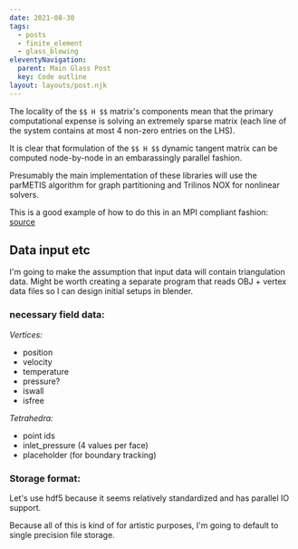 ```yaml
---
date: 2021-08-30
tags:
  - posts
  - finite_element
  - glass_blowing
eleventyNavigation:
  parent: Main Glass Post
  key: Code outline
layout: layouts/post.njk
---
```


The locality of the `$$ H $$` matrix's components mean that the primary computational expense
is solving an extremely sparse matrix (each line of the system contains at most 4 non-zero entries on the LHS).

It is clear that formulation of the `$$ H $$` dynamic tangent matrix can be computed node-by-node in an embarassingly
parallel fashion. 

Presumably the main implementation of these libraries will use the parMETIS algorithm for graph partitioning
and Trilinos NOX for nonlinear solvers.

This is a good example of how to do this in an MPI compliant fashion:
  [source](https://github.com/trilinos/Trilinos/blob/master/packages/nox/examples/epetra/NOX_1DFEMNonlinear/FiniteElementProblem.C)

## Data input etc

I'm going to make the assumption that input data will contain triangulation data. Might be worth creating a separate program
that reads OBJ + vertex data files so I can design initial setups in blender.

### necessary field data:
_Vertices:_
* position
* velocity
* temperature
* pressure?
* iswall
* isfree
  

_Tetrahedra:_
* point ids
* inlet_pressure (4 values per face)
* placeholder (for boundary tracking)


### Storage format:
Let's use hdf5 because it seems relatively standardized and has parallel IO support.

Because all of this is kind of for artistic purposes, I'm going to default to single precision file storage.




